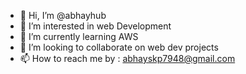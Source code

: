 - 👋 Hi, I’m @abhayhub
- 👀 I’m interested in web Development
- 🌱 I’m currently learning AWS
- 💞️ I’m looking to collaborate on web dev projects
- 📫 How to reach me by : abhayskp7948@gmail.com

<!---
abhayhub/abhayhub is a ✨ special ✨ repository because its `README.md` (this file) appears on your GitHub profile.
You can click the Preview link to take a look at your changes.
--->
